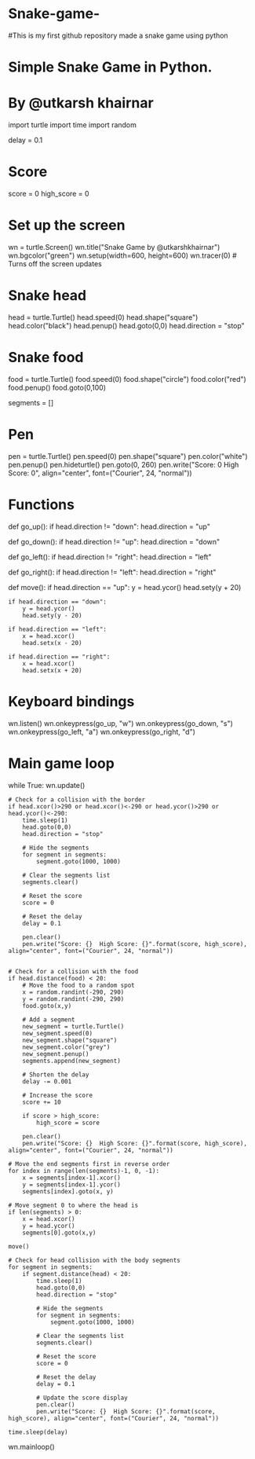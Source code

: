 # Snake-game-
#This is my first github repository  made a snake game using python 
# Simple Snake Game in Python. 
# By @utkarsh khairnar

import turtle
import time
import random

delay = 0.1

# Score
score = 0
high_score = 0

# Set up the screen
wn = turtle.Screen()
wn.title("Snake Game by @utkarshkhairnar")
wn.bgcolor("green")
wn.setup(width=600, height=600)
wn.tracer(0) # Turns off the screen updates

# Snake head
head = turtle.Turtle()
head.speed(0)
head.shape("square")
head.color("black")
head.penup()
head.goto(0,0)
head.direction = "stop"

# Snake food
food = turtle.Turtle()
food.speed(0)
food.shape("circle")
food.color("red")
food.penup()
food.goto(0,100)

segments = []

# Pen
pen = turtle.Turtle()
pen.speed(0)
pen.shape("square")
pen.color("white")
pen.penup()
pen.hideturtle()
pen.goto(0, 260)
pen.write("Score: 0  High Score: 0", align="center", font=("Courier", 24, "normal"))

# Functions
def go_up():
    if head.direction != "down":
        head.direction = "up"

def go_down():
    if head.direction != "up":
        head.direction = "down"

def go_left():
    if head.direction != "right":
        head.direction = "left"

def go_right():
    if head.direction != "left":
        head.direction = "right"

def move():
    if head.direction == "up":
        y = head.ycor()
        head.sety(y + 20)

    if head.direction == "down":
        y = head.ycor()
        head.sety(y - 20)

    if head.direction == "left":
        x = head.xcor()
        head.setx(x - 20)

    if head.direction == "right":
        x = head.xcor()
        head.setx(x + 20)

# Keyboard bindings
wn.listen()
wn.onkeypress(go_up, "w")
wn.onkeypress(go_down, "s")
wn.onkeypress(go_left, "a")
wn.onkeypress(go_right, "d")

# Main game loop
while True:
    wn.update()

    # Check for a collision with the border
    if head.xcor()>290 or head.xcor()<-290 or head.ycor()>290 or head.ycor()<-290:
        time.sleep(1)
        head.goto(0,0)
        head.direction = "stop"

        # Hide the segments
        for segment in segments:
            segment.goto(1000, 1000)
        
        # Clear the segments list
        segments.clear()

        # Reset the score
        score = 0

        # Reset the delay
        delay = 0.1

        pen.clear()
        pen.write("Score: {}  High Score: {}".format(score, high_score), align="center", font=("Courier", 24, "normal")) 


    # Check for a collision with the food
    if head.distance(food) < 20:
        # Move the food to a random spot
        x = random.randint(-290, 290)
        y = random.randint(-290, 290)
        food.goto(x,y)

        # Add a segment
        new_segment = turtle.Turtle()
        new_segment.speed(0)
        new_segment.shape("square")
        new_segment.color("grey")
        new_segment.penup()
        segments.append(new_segment)

        # Shorten the delay
        delay -= 0.001

        # Increase the score
        score += 10

        if score > high_score:
            high_score = score
        
        pen.clear()
        pen.write("Score: {}  High Score: {}".format(score, high_score), align="center", font=("Courier", 24, "normal")) 

    # Move the end segments first in reverse order
    for index in range(len(segments)-1, 0, -1):
        x = segments[index-1].xcor()
        y = segments[index-1].ycor()
        segments[index].goto(x, y)

    # Move segment 0 to where the head is
    if len(segments) > 0:
        x = head.xcor()
        y = head.ycor()
        segments[0].goto(x,y)

    move()    

    # Check for head collision with the body segments
    for segment in segments:
        if segment.distance(head) < 20:
            time.sleep(1)
            head.goto(0,0)
            head.direction = "stop"
        
            # Hide the segments
            for segment in segments:
                segment.goto(1000, 1000)
        
            # Clear the segments list
            segments.clear()

            # Reset the score
            score = 0

            # Reset the delay
            delay = 0.1
        
            # Update the score display
            pen.clear()
            pen.write("Score: {}  High Score: {}".format(score, high_score), align="center", font=("Courier", 24, "normal"))

    time.sleep(delay)

wn.mainloop()

